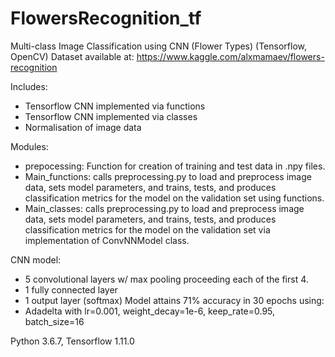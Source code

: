 # FlowersRecognition_tf
Multi-class Image Classification using CNN (Flower Types) (Tensorflow, OpenCV)
Dataset available at: https://www.kaggle.com/alxmamaev/flowers-recognition

Includes:
 - Tensorflow CNN implemented via functions
 - Tensorflow CNN implemented via classes
 - Normalisation of image data

Modules:
 - prepocessing: Function for creation of training and test data in .npy files.
 - Main_functions: calls preprocessing.py to load and preprocess image data, sets model parameters, and trains, tests, and produces classification metrics for the model on the validation set using functions.
 - Main_classes: calls preprocessing.py to load and preprocess image data, sets model parameters, and trains, tests, and produces classification metrics for the model on the validation set via implementation of ConvNNModel class.

CNN model:
  - 5 convolutional layers w/ max pooling proceeding each of the first 4.
  - 1 fully connected layer
  - 1 output layer (softmax)
Model attains 71% accuracy in 30 epochs using:
  - Adadelta with lr=0.001, weight_decay=1e-6, keep_rate=0.95, batch_size=16

Python 3.6.7, Tensorflow 1.11.0
